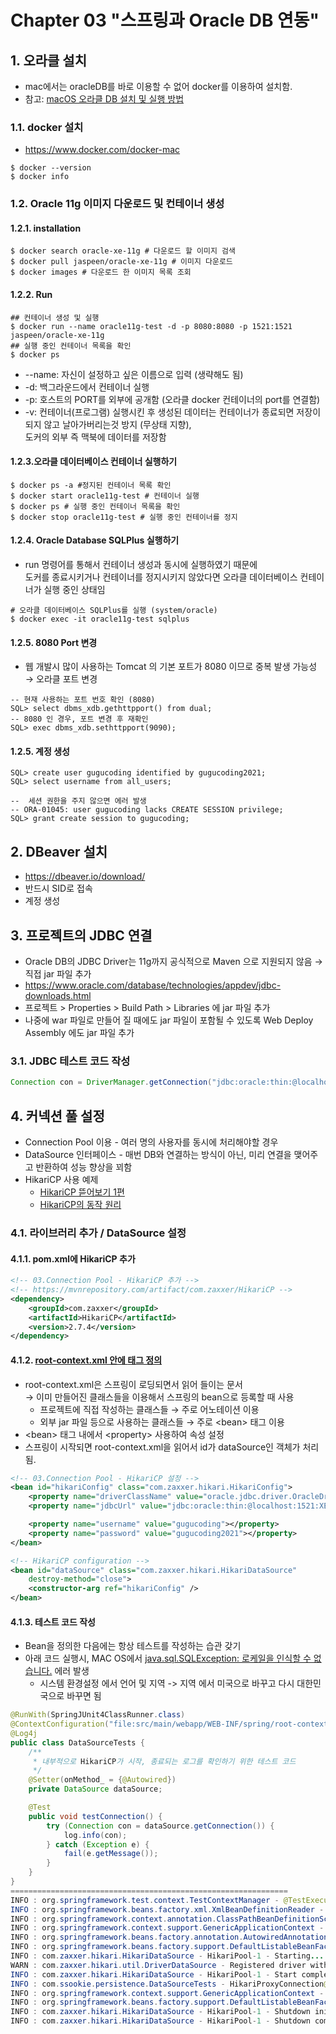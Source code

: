 # Chapter 03 "스프링과 Oracle DB 연동"

## 1. 오라클 설치
* mac에서는 oracleDB를 바로 이용할 수 없어 docker를 이용하여 설치함.
* 참고: [macOS 오라클 DB 설치 및 실행 방법](https://whitepaek.tistory.com/40)

### 1.1. docker 설치
* https://www.docker.com/docker-mac
```shell script
$ docker --version
$ docker info
```
### 1.2. Oracle 11g  이미지 다운로드 및 컨테이너 생성
#### 1.2.1. installation
```shell script
$ docker search oracle-xe-11g # 다운로드 할 이미지 검색
$ docker pull jaspeen/oracle-xe-11g # 이미지 다운로드
$ docker images # 다운로드 한 이미지 목록 조회
```

#### 1.2.2. Run
```shell script
## 컨테이너 생성 및 실행
$ docker run --name oracle11g-test -d -p 8080:8080 -p 1521:1521 jaspeen/oracle-xe-11g
## 실행 중인 컨테이너 목록을 확인
$ docker ps
```
* --name: 자신이 설정하고 싶은 이름으로 입력 (생략해도 됨)
* -d: 백그라운드에서 컨테이너 실행
* -p: 호스트의 PORT를 외부에 공개함 (오라클 docker 컨테이너의 port를 연결함)
* -v: 컨테이너(프로그램) 실행시킨 후 생성된 데이터는 컨테이너가 종료되면 저장이 되지 않고 날아가버리는것 방지 (무상태 지향),<br> 
도커의 외부 즉 맥북에 데이터를 저장함

#### 1.2.3.오라클 데이터베이스 컨테이너 실행하기
```shell script
$ docker ps -a #정지된 컨테이너 목록 확인
$ docker start oracle11g-test # 컨테이너 실행
$ docker ps # 실행 중인 컨테이너 목록을 확인
$ docker stop oracle11g-test # 실행 중인 컨테이너를 정지
```

#### 1.2.4. Oracle Database SQLPlus 실행하기
* run 명령어를 통해서 컨테이너 생성과 동시에 실행하였기 때문에<br>
도커를 종료시키거나 컨테이너를 정지시키지 않았다면 오라클 데이터베이스 컨테이너가 실행 중인 상태임
```shell script
# 오라클 데이터베이스 SQLPlus를 실행 (system/oracle)
$ docker exec -it oracle11g-test sqlplus
```

#### 1.2.5. 8080 Port 변경
* 웹 개발시 많이 사용하는 Tomcat 의 기본 포트가 8080 이므로 중복 발생 가능성 → 오라클 포트 변경
```
-- 현재 사용하는 포트 번호 확인 (8080) 
SQL> select dbms_xdb.gethttpport() from dual;
-- 8080 인 경우, 포트 변경 후 재확인
SQL> exec dbms_xdb.sethttpport(9090);
```

#### 1.2.5. 계정 생성
```
SQL> create user gugucoding identified by gugucoding2021;
SQL> select username from all_users;

--  세션 권한을 주지 않으면 에러 발생
-- ORA-01045: user gugucoding lacks CREATE SESSION privilege;
SQL> grant create session to gugucoding;
```

## 2. DBeaver 설치
* https://dbeaver.io/download/
* 반드시 SID로 접속
* 계정 생성

## 3. 프로젝트의 JDBC 연결
* Oracle DB의 JDBC Driver는 11g까지 공식적으로 Maven 으로 지원되지 않음 → 직접 jar 파일 추가
* https://www.oracle.com/database/technologies/appdev/jdbc-downloads.html 
* 프로젝트 > Properties > Build Path > Libraries 에 jar 파일 추가
* 나중에 war 파일로 만들어 질 때에도 jar 파일이 포함될 수 있도록 Web Deploy Assembly 에도 jar 파일 추가

### 3.1. JDBC 테스트 코드 작성
```java
Connection con = DriverManager.getConnection("jdbc:oracle:thin:@localhost:1521:XE", "gugucoding", "gugucoding2021")
```

## 4. 커넥션 풀 설정
* Connection Pool 이용 - 여러 명의 사용자를 동시에 처리해야할 경우
* DataSource 인터페이스 - 매번 DB와 연결하는 방식이 아닌, 미리 연결을 맺어주고 반환하여 성능 향상을 꾀함
* HikariCP 사용 예제
    * [HikariCP 뜯어보기 1편](https://brunch.co.kr/@jehovah/24)
    * [HikariCP의 동작 원리](https://woowabros.github.io/experience/2020/02/06/hikaricp-avoid-dead-lock.html)

### 4.1. 라이브러리 추가 / DataSource 설정
#### 4.1.1. pom.xml에 HikariCP 추가
```xml
<!-- 03.Connection Pool - HikariCP 추가 -->
<!-- https://mvnrepository.com/artifact/com.zaxxer/HikariCP -->
<dependency>
    <groupId>com.zaxxer</groupId>
    <artifactId>HikariCP</artifactId>
    <version>2.7.4</version>
</dependency>
```
#### 4.1.2. [root-context.xml 안에 <bean> 태그 정의](https://github.com/brettwooldridge/HikariCP#gear-configuration-knobs-baby)
* root-context.xml은 스프링이 로딩되면서 읽어 들이는 문서<br>
→ 이미 만들어진 클래스들을 이용해서 스프링의 bean으로 등록할 때 사용
    * 프로젝트에 직접 작성하는 클래스들 → 주로 어노테이션 이용
    * 외부 jar 파일 등으로 사용하는 클래스들 → 주로 &lt;bean> 태그 이용 
* &lt;bean> 태그 내에서 &lt;property> 사용하여 속성 설정
* 스프링이 시작되면 root-context.xml을 읽어서 id가 dataSource인 객체가 처리됨.
```xml
<!-- 03.Connection Pool - HikariCP 설정 -->
<bean id="hikariConfig" class="com.zaxxer.hikari.HikariConfig">
    <property name="driverClassName" value="oracle.jdbc.driver.OracleDriver"></property>
    <property name="jdbcUrl" value="jdbc:oracle:thin:@localhost:1521:XE"></property>

    <property name="username" value="gugucoding"></property>
    <property name="password" value="gugucoding2021"></property>
</bean>

<!-- HikariCP configuration -->
<bean id="dataSource" class="com.zaxxer.hikari.HikariDataSource"
    destroy-method="close">
    <constructor-arg ref="hikariConfig" />
</bean>
```

#### 4.1.3. 테스트 코드 작성
* Bean을 정의한 다음에는 항상 테스트를 작성하는 습관 갖기
* 아래 코드 실행시, MAC OS에서 [java.sql.SQLException: 로케일을 인식할 수 없습니다.](https://butter-ring.tistory.com/5) 에러 발생
    * 시스템 환경설정 에서 언어 및 지역 -> 지역 에서 미국으로 바꾸고 다시 대한민국으로 바꾸면 됨
```java
@RunWith(SpringJUnit4ClassRunner.class)
@ContextConfiguration("file:src/main/webapp/WEB-INF/spring/root-context.xml")
@Log4j
public class DataSourceTests {
	/**
	 * 내부적으로 HikariCP가 시작, 종료되는 로그를 확인하기 위한 테스트 코드
	 */
    @Setter(onMethod_ = {@Autowired})
    private DataSource dataSource;

    @Test
    public void testConnection() {
        try (Connection con = dataSource.getConnection()) {
            log.info(con);
        } catch (Exception e) {
            fail(e.getMessage());
        }
    }
}
==============================================================
INFO : org.springframework.test.context.TestContextManager - @TestExecutionListeners is not present for class [class com.ssookie.persistence.DataSourceTests]: using defaults.
INFO : org.springframework.beans.factory.xml.XmlBeanDefinitionReader - Loading XML bean definitions from URL [file:src/main/webapp/WEB-INF/spring/root-context.xml]
INFO : org.springframework.context.annotation.ClassPathBeanDefinitionScanner - JSR-330 'javax.inject.Named' annotation found and supported for component scanning
INFO : org.springframework.context.support.GenericApplicationContext - Refreshing org.springframework.context.support.GenericApplicationContext@60f82f98: startup date [Mon Feb 15 22:41:17 KST 2021]; root of context hierarchy
INFO : org.springframework.beans.factory.annotation.AutowiredAnnotationBeanPostProcessor - JSR-330 'javax.inject.Inject' annotation found and supported for autowiring
INFO : org.springframework.beans.factory.support.DefaultListableBeanFactory - Pre-instantiating singletons in org.springframework.beans.factory.support.DefaultListableBeanFactory@694abbdc: defining beans [sampleHotel,chef,restaurant,org.springframework.context.annotation.internalConfigurationAnnotationProcessor,org.springframework.context.annotation.internalAutowiredAnnotationProcessor,org.springframework.context.annotation.internalRequiredAnnotationProcessor,org.springframework.context.annotation.internalCommonAnnotationProcessor,hikariConfig,dataSource,org.springframework.context.annotation.ConfigurationClassPostProcessor$ImportAwareBeanPostProcessor#0]; root of factory hierarchy
INFO : com.zaxxer.hikari.HikariDataSource - HikariPool-1 - Starting...
WARN : com.zaxxer.hikari.util.DriverDataSource - Registered driver with driverClassName=oracle.jdbc.driver.OracleDriver was not found, trying direct instantiation.
INFO : com.zaxxer.hikari.HikariDataSource - HikariPool-1 - Start completed.
INFO : com.ssookie.persistence.DataSourceTests - HikariProxyConnection@1345483087 wrapping oracle.jdbc.driver.T4CConnection@7fee8714
INFO : org.springframework.context.support.GenericApplicationContext - Closing org.springframework.context.support.GenericApplicationContext@60f82f98: startup date [Mon Feb 15 22:41:17 KST 2021]; root of context hierarchy
INFO : org.springframework.beans.factory.support.DefaultListableBeanFactory - Destroying singletons in org.springframework.beans.factory.support.DefaultListableBeanFactory@694abbdc: defining beans [sampleHotel,chef,restaurant,org.springframework.context.annotation.internalConfigurationAnnotationProcessor,org.springframework.context.annotation.internalAutowiredAnnotationProcessor,org.springframework.context.annotation.internalRequiredAnnotationProcessor,org.springframework.context.annotation.internalCommonAnnotationProcessor,hikariConfig,dataSource,org.springframework.context.annotation.ConfigurationClassPostProcessor$ImportAwareBeanPostProcessor#0]; root of factory hierarchy
INFO : com.zaxxer.hikari.HikariDataSource - HikariPool-1 - Shutdown initiated...
INFO : com.zaxxer.hikari.HikariDataSource - HikariPool-1 - Shutdown completed.
```
